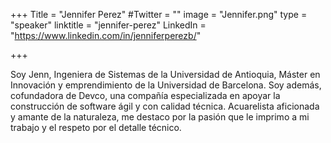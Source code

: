 +++
Title = "Jennifer Perez"
#Twitter = ""
image = "Jennifer.png"
type = "speaker"
linktitle = "jennifer-perez"
LinkedIn = "https://www.linkedin.com/in/jenniferperezb/"

+++

Soy Jenn, Ingeniera de Sistemas de la Universidad de Antioquia, Máster en Innovación y emprendimiento de la Universidad de Barcelona. Soy además, cofundadora de Devco, una compañía especializada en apoyar la construcción de software ágil y con calidad técnica. Acuarelista aficionada y amante de la naturaleza, me destaco por la pasión que le imprimo a mi trabajo y el respeto por el detalle técnico.
